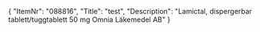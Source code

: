 {
  "ItemNr": "088816",
  "Title": "test",
  "Description": "Lamictal, dispergerbar tablett/tuggtablett 50 mg Omnia Läkemedel AB"
}